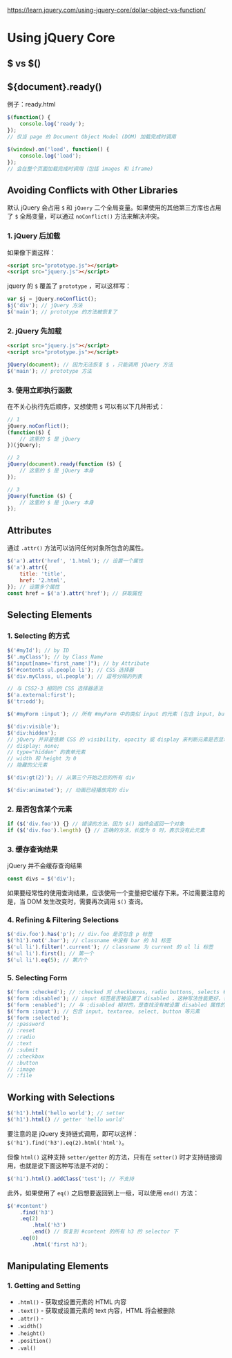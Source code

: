 https://learn.jquery.com/using-jquery-core/dollar-object-vs-function/

# Using jQuery Core

## $ vs $()

## ${document}.ready()

例子：ready.html

```js
$(function() {
    console.log('ready');
});
// 仅当 page 的 Document Object Model (DOM) 加载完成时调用

$(window).on('load', function() {
    console.log('load');
});
// 会在整个页面加载完成时调用（包括 images 和 iframe)
```

## Avoiding Conflicts with Other Libraries

默认 jQuery 会占用 `$` 和 `jQuery` 二个全局变量。如果使用的其他第三方库也占用了 `$` 全局变量，可以通过 `noConflict()` 方法来解决冲突。

### 1. jQuery 后加载

如果像下面这样：

```html
<script src="prototype.js"></script>
<script src="jquery.js"></script>
```

jquery 的 `$` 覆盖了 `prototype` ，可以这样写：

```js
var $j = jQuery.noConflict();
$j('div'); // jQuery 方法
$('main'); // prototype 的方法被恢复了
```

### 2. jQuery 先加载

```html
<script src="jquery.js"></script>
<script src="prototype.js"></script>
```

```js
jQuery(document); // 因为无法恢复 $ ，只能调用 jQuery 方法
$('main'); // prototype 方法
```

### 3. 使用立即执行函数

在不关心执行先后顺序，又想使用 `$` 可以有以下几种形式：

```js
// 1
jQuery.noConflict();
(function($) {
    // 这里的 $ 是 jQuery
})(jQuery);

// 2
jQuery(document).ready(function ($) {
    // 这里的 $ 是 jQuery 本身
});

// 3
jQuery(function ($) {
    // 这里的 $ 是 jQuery 本身
});

```

## Attributes

通过 `.attr()` 方法可以访问任何对象所包含的属性。

```js
$('a').attr('href', '1.html'); // 设置一个属性
$('a').attr({
    title: 'title',
    href: '2.html',
}); // 设置多个属性
const href = $('a').attr('href'); // 获取属性
```

## Selecting Elements

### 1. Selecting 的方式

```js
$('#myId'); // by ID
$('.myClass'); // by Class Name
$("input[name='first_name']"); // by Attribute
$('#contents ul.people li'); // CSS 选择器
$('div.myClass, ul.people'); // 逗号分隔的列表

// 与 CSS2-3 相同的 CSS 选择器语法
$('a.external:first');
$('tr:odd');

$('#myForm :input'); // 所有 #myForm 中的类似 input 的元素 (包含 input, button, select 等)

$('div:visible');
$('div:hidden');
// jQuery 并非是依赖 CSS 的 visibility, opacity 或 display 来判断元素是否显示的，除以下几种情况外都会被认定为可见元素：
// display: none;
// type="hidden" 的表单元素
// width 和 height 为 0
// 隐藏的父元素

$('div:gt(2)'); // 从第三个开始之后的所有 div

$('div:animated'); // 动画已经播放完的 div
```

### 2. 是否包含某个元素

```js
if ($('div.foo')) {} // 错误的方法，因为 $() 始终会返回一个对象
if ($('div.foo').length) {} // 正确的方法，长度为 0 时，表示没有此元素
```

### 3. 缓存查询结果

jQuery 并不会缓存查询结果

```js
const divs = $('div');
```

如果要经常性的使用查询结果，应该使用一个变量把它缓存下来。不过需要注意的是，当 DOM 发生改变时，需要再次调用 `$()` 查询。

### 4. Refining & Filtering Selections

```js
$('div.foo').has('p'); // div.foo 是否包含 p 标签
$('h1').not('.bar'); // classname 中没有 bar 的 h1 标签
$('ul li').filter('.current'); // classname 为 current 的 ul li 标签
$('ul li').first(); // 第一个
$('ul li').eq(5); // 第六个
```

### 5. Selecting Form

```js
$('form :checked'); // :checked 对 checkboxes, radio buttons, selects 有效
$('form :disabled'); // input 标签是否被设置了 disabled ，这种写法性能更好，也可以用 $('form input').filter(':disabled') 代替
$('form :enabled'); // 与 :disabled 相对的，是查找没有被设置 disabled 属性的元素
$('form :input'); // 包含 input, textarea, select, button 等元素
$('form :selected'); 
// :password
// :reset
// :radio
// :text
// :submit
// :checkbox
// :button
// :image
// :file
```

## Working with Selections

```js
$('h1').html('hello world'); // setter
$('h1').html() // getter 'hello world'
```

要注意的是 jQuery 支持链式调用，即可以这样：`$('h1').find('h3').eq(2).html('html')`。

但像 `html()` 这种支持 `setter/getter` 的方法，只有在 `setter()` 时才支持链接调用，也就是说下面这种写法是不对的：

```js
$('h1').html().addClass('test'); // 不支持
```

此外，如果使用了 `eq()` 之后想要返回到上一级，可以使用 `end()` 方法：

```js
$('#content')
    .find('h3')
    .eq(2)
        .html('h3')
        .end() // 恢复到 #content 的所有 h3 的 selector 下
    .eq(0)
        .html('first h3');
```

## Manipulating Elements

### 1. Getting and Setting

- `.html()` - 获取或设置元素的 HTML 内容
- `.text()` - 获取或设置元素的 text 内容，HTML 将会被删除
- `.attr()` - 
- `.width()`
- `.height()`
- `.position()`
- `.val()`